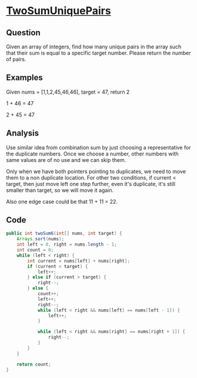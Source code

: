 # [TwoSumUniquePairs](http://lintcode.com/en/problem/two-sum-unique-pairs/)

## Question

Given an array of integers, find how many unique pairs in the array such that their sum is equal to a specific target number. Please return the number of pairs.

## Examples

Given nums = [1,1,2,45,46,46], target = 47, return 2

1 + 46 = 47

2 + 45 = 47

## Analysis

Use similar idea from combination sum by just choosing a representative for the duplicate numbers. Once we choose a number, other numbers with same values are of no use and we can skip them.

Only when we have both pointers pointing to duplicates, we need to move them to a non duplicate location. For other two conditions, if current < target, then just move left one step further, even it's duplicate, it's still smaller than target, so we will move it again.

Also one edge case could be that 11 + 11 = 22.

## Code

```java
public int twoSum6(int[] nums, int target) {
    Arrays.sort(nums);
    int left = 0, right = nums.length - 1;
    int count = 0;
    while (left < right) {
        int current = nums[left] + nums[right];
        if (current < target) {
            left++;
        } else if (current > target) {
            right--;
        } else {
            count++;
            left++;
            right--;
            while (left < right && nums[left] == nums[left - 1]) {
                left++;
            }

            while (left < right && nums[right] == nums[right + 1]) {
                right--;
            }
        }
    }

    return count;
}
```